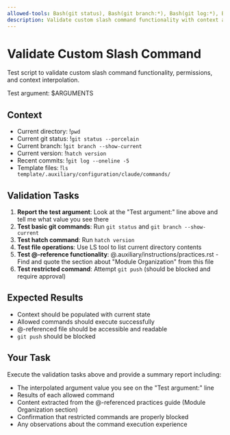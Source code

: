 ```yaml
---
allowed-tools: Bash(git status), Bash(git branch:*), Bash(git log:*), Bash(hatch version:*), Bash(echo:*), Bash(ls:*), Bash(pwd), LS, Read
description: Validate custom slash command functionality with context and permissions
---
```


# Validate Custom Slash Command

Test script to validate custom slash command functionality, permissions, and context interpolation.

Test argument: $ARGUMENTS

## Context

- Current directory: !`pwd`
- Current git status: !`git status --porcelain`
- Current branch: !`git branch --show-current`
- Current version: !`hatch version`
- Recent commits: !`git log --oneline -5`
- Template files: !`ls template/.auxiliary/configuration/claude/commands/`

## Validation Tasks

1. **Report the test argument**: Look at the "Test argument:" line above and tell me what value you see there
2. **Test basic git commands**: Run `git status` and `git branch --show-current`
3. **Test hatch command**: Run `hatch version`
4. **Test file operations**: Use LS tool to list current directory contents
5. **Test @-reference functionality**: @.auxiliary/instructions/practices.rst - Find and quote the section about "Module Organization" from this file
6. **Test restricted command**: Attempt `git push` (should be blocked and require approval)

## Expected Results

- Context should be populated with current state
- Allowed commands should execute successfully
- @-referenced file should be accessible and readable
- `git push` should be blocked

## Your Task

Execute the validation tasks above and provide a summary report including:
- The interpolated argument value you see on the "Test argument:" line
- Results of each allowed command
- Content extracted from the @-referenced practices guide (Module Organization section)
- Confirmation that restricted commands are properly blocked
- Any observations about the command execution experience
